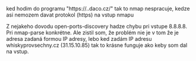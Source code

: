 ked hodim do programu "https://..daco.cz/" tak to nmap nespracuje, kedze asi nemozem davat protokol (https) na vstup nmapu

Z nejakeho dovodu open-ports-discovery hadze chybu pri vstupe 8.8.8.8. Pri nmap-parse konkrétne. Ale zistil som, že problém nie je v tom že je adresa zadaná formou IP adresy, lebo ked zadám IP adresu whiskyprovsechny.cz (31.15.10.85) tak to krásne funguje ako keby som dal na vstup.